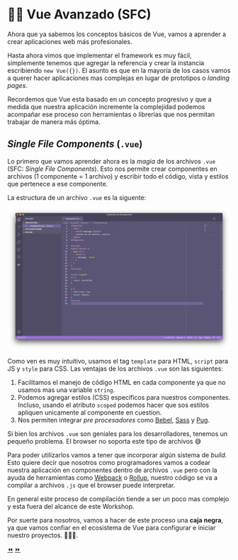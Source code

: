 # 👨‍🎓 Vue Avanzado (SFC)

Ahora que ya sabemos los conceptos básicos de Vue, vamos a aprender a crear aplicaciones web más profesionales.

Hasta ahora vimos que implementar el framework es muy fácil, simplemente tenemos que agregar la referencia y crear la instancia escribiendo `new Vue({})`. El asunto es que en la mayoría de los casos vamos a querer hacer aplicaciones mas complejas en lugar de prototipos o *landing pages*.

Recordemos que Vue esta basado en un concepto progresivo y que a medida que nuestra aplicación incremente la complejidad podemos acompañar ese proceso con herramientas o librerías que nos permitan trabajar de manera más óptima.


## *Single File Components* (`.vue`)

Lo primero que vamos aprender ahora es la *magia* de los archivos `.vue` (SFC: *Single File Components*). Esto nos permite crear componentes en archivos (1 componente = 1 archivo) y escribir todo el código, vista y estilos que pertenece a ese componente.

La estructura de un archivo `.vue` es la siguente:

![vue-file](../img/sfc.png)

Como ven es muy intuitivo, usamos el tag `template` para HTML, `script` para JS y `style` para CSS.
Las ventajas de los archivos `.vue` son las siguientes:

1. Facilitamos el manejo de código HTML en cada componente ya que no usamos mas una variable `string`.
2. Podemos agregar estilos (CSS) específicos para nuestros componentes. Incluso, usando el atributo `scoped` podemos hacer que sos estilos apliquen unicamente al componente en cuestion.
3. Nos permiten integrar *pre procesadores* como [Bebel](http://babeljs.io/), [Sass](http://sass-lang.com/) y [Pug](https://pugjs.org/api/getting-started.html).

Si bien los archivos `.vue` son geniales para los desarrolladores, tenemos un pequeño problema. El browser no soporta este tipo de archivos 😅

Para poder utilizarlos vamos a tener que incorporar algún sistema de *build*. Esto quiere decir que nosotros como programadores vamos a codear nuestra aplicación en componentes dentro de archivos `.vue` pero con la ayuda de herramientas como [Webpack](https://webpack.github.io/) o [Rollup](https://rollupjs.org/), nuestro código se va a compilar a archivos `.js` que el browser puede interpretar.

En general este proceso de compilación tiende a ser un poco mas complejo y esta fuera del alcance de este Workshop.

Por suerte para nosotros, vamos a hacer de este proceso una **caja negra**, ya que vamos confiar en el ecosistema de Vue para configurar e iniciar nuestro proyectos. 💪🏼😎.

[⏪](https://github.com/ianaya89/workshop-vuejs/blob/master/ex/04.md)  [⏩](https://github.com/ianaya89/workshop-vuejs/blob/master/ex/06.md)
